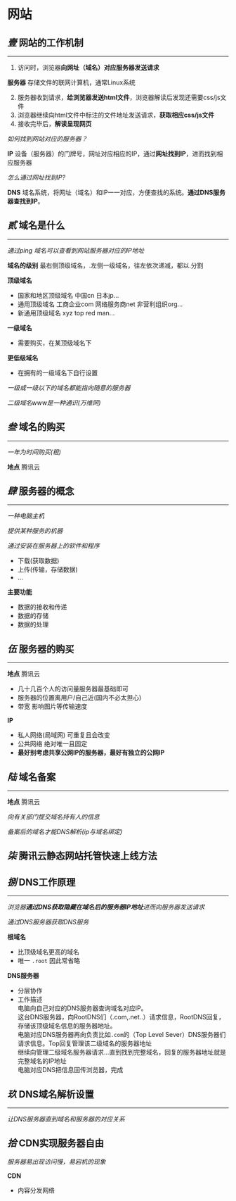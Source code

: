 # 网站

## *壹* 网站的工作机制

---

1. 访问时，浏览器**向网址（域名）对应服务器发送请求**

**服务器** 存储文件的联网计算机，通常Linux系统

2. 服务器收到请求，**给浏览器发送html文件**，浏览器解读后发现还需要css/js文件
3. 浏览器继续向html文件中标注的文件地址发送请求，**获取相应css/js文件**
4. 接收完毕后，**解读呈现网页**

*如何找到网站对应的服务器？*

**IP**  设备（服务器）的门牌号，网址对应相应的IP，通过**网址找到IP**，进而找到相应服务器

*怎么通过网址找到IP?*

**DNS** 域名系统，将网址（域名）和IP一一对应，方便查找的系统。**通过DNS服务器查找到IP**。

## *贰* 域名是什么

---

*通过ping 域名可以查看到网站服务器对应的IP地址*

**域名的级别** 最右侧顶级域名，.左侧一级域名，往左依次递减，都以.分割

**顶级域名**

* 国家和地区顶级域名 中国cn 日本jp...
* 通用顶级域名 工商企业com 网络服务商net 非营利组织org...
* 新通用顶级域名 xyz top red man...

**一级域名**

* 需要购买，在某顶级域名下

**更低级域名**

* 在拥有的一级域名下自行设置

*一级或一级以下的域名都能指向随意的服务器*

*二级域名www是一种通识(万维网)*

## *叁* 域名的购买

---

*一年为时间购买(租)*

**地点** 腾讯云

## *肆* 服务器的概念

---

*一种电脑主机*

*提供某种服务的机器*

*通过安装在服务器上的软件和程序*

* 下载(获取数据)
* 上传(传输，存储数据)
* ...

**主要功能**

* 数据的接收和传递
* 数据的存储
* 数据的处理

## *伍* 服务器的购买

---

**地点** 腾讯云

* 几十几百个人的访问量服务器最基础即可
* 服务器的位置离用户/自己近(国内不必太担心)
* 带宽 影响图片等传输速度

**IP** 

* 私人网络(局域网) 可重复且会改变
* 公共网络 绝对唯一且固定 
* **最好别考虑共享公网IP的服务器，最好有独立的公网IP**

## *陆* 域名备案

---

**地点** 腾讯云

*向有关部门提交域名持有人的信息*

*备案后的域名才能DNS解析(ip与域名绑定)*

## *柒*  腾讯云静态网站托管快速上线方法

## *捌* DNS工作原理

---

*浏览器**通过DNS获取隐藏在域名后的服务器IP地址**进而向服务器发送请求*

*通过DNS服务器获取DNS服务*

**根域名**

* 比顶级域名更高的域名
* 唯一 `.root` 因此常省略

**DNS服务器**

* 分层协作
* 工作描述 <br> 电脑向自己对应的DNS服务器查询域名对应IP。<br>这台DNS服务器，向RootDNS们（.com,.net..）请求信息，RootDNS回复，存储该顶级域名信息的服务器地址。<br>电脑对应DNS服务器再向负责比如`.com`的（Top Level Sever）DNS服务器们请求信息。Top回复管理该二级域名的服务器地址<br>继续向管理二级域名服务器请求...直到找到完整域名，回复的服务器地址就是完整域名的IP地址<br>电脑对应DNS把信息回传浏览器，完成

## *玖* DNS域名解析设置

---

*让DNS服务器直到域名和服务器的对应关系*

## *拾* CDN实现服务器自由

*服务器易出现访问慢，易宕机的现象*

**CDN**

* 内容分发网络